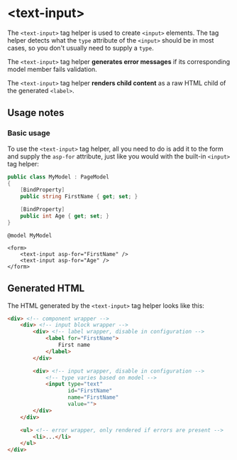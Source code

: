 # \<text-input>

The `<text-input>` tag helper is used to create `<input>` elements. The tag helper detects what the `type` attribute of the `<input>` should be in most cases, so you don't usually need to supply a `type`.

The `<text-input>` tag helper **generates error messages** if its corresponding model member fails validation.

The `<text-input>` tag helper **renders child content** as a raw HTML child of the generated `<label>`.

## Usage notes

### Basic usage

To use the `<text-input>` tag helper, all you need to do is add it to the form and supply the `asp-for` attribute, just like you would with the built-in `<input>` tag helper:

```csharp
public class MyModel : PageModel
{
    [BindProperty]
    public string FirstName { get; set; }

    [BindProperty]
    public int Age { get; set; }
}
```

```cshtml
@model MyModel

<form>
    <text-input asp-for="FirstName" />
    <text-input asp-for="Age" />
</form>
```

## Generated HTML

The HTML generated by the `<text-input>` tag helper looks like this:

```html
<div> <!-- component wrapper -->
    <div> <!-- input block wrapper -->
        <div> <!-- label wrapper, disable in configuration -->
            <label for="FirstName">
                First name
            </label>
        </div>

        <div> <!-- input wrapper, disable in configuration -->
            <!-- type varies based on model -->
            <input type="text"
                   id="FirstName"
                   name="FirstName"
                   value="">
        </div>
    </div>

    <ul> <!-- error wrapper, only rendered if errors are present -->
        <li>...</li>
    </ul>
</div>
```